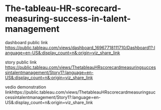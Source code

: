# The-tableau-HR-scorecard-measuring-success-in-talent-management


dashboard public link https://public.tableau.com/views/dashboard_16967718111710/Dashboard1?:language=en-US&:display_count=n&:origin=viz_share_link

story public link https://public.tableau.com/views/ThetableauHRscorecardmeasuringsuccessintalentmanagement/Story1?:language=en-US&:display_count=n&:origin=viz_share_link

vedio demonstration linkhttps://public.tableau.com/views/ThetableauHRscorecardmeasuringsuccessintalentmanagement/Story1?:language=en-US&:display_count=n&:origin=viz_share_link
